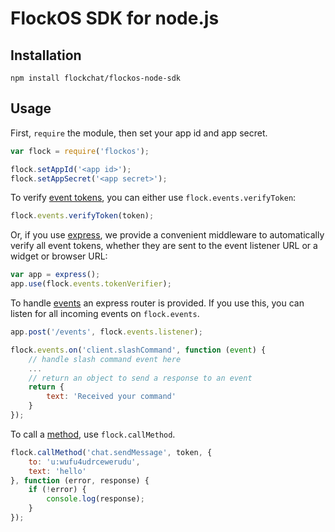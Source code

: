 # FlockOS SDK for node.js

## Installation

```
npm install flockchat/flockos-node-sdk
```

## Usage

First, `require` the module, then set your app id and app secret.

```js
var flock = require('flockos');

flock.setAppId('<app id>');
flock.setAppSecret('<app secret>');
```

To verify [event tokens][], you can either use `flock.events.verifyToken`:

```js
flock.events.verifyToken(token);
```

Or, if you use [express][], we provide a convenient middleware to automatically verify all event tokens, whether they are sent to the event listener URL or a widget or browser URL:

```js
var app = express();
app.use(flock.events.tokenVerifier);
```

To handle [events][] an express router is provided. If you use this, you can listen for all incoming events on `flock.events`.

```js
app.post('/events', flock.events.listener);

flock.events.on('client.slashCommand', function (event) {
    // handle slash command event here
    ...
    // return an object to send a response to an event
    return {
        text: 'Received your command'
    }
});
```

To call a [method][methods], use `flock.callMethod`.

```js
flock.callMethod('chat.sendMessage', token, {
    to: 'u:wufu4udrcewerudu',
    text: 'hello'
}, function (error, response) {
    if (!error) {
        console.log(response);
    }
});
```

[methods]: http://docs.flock.co/display/flockos/Methods
[events]: http://docs.flock.co/display/flockos/Events
[event tokens]: http://docs.flock.co/display/flockos/Event+Tokens
[express]: http://expressjs.com/
